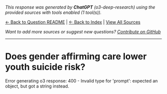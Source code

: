 <!-- 
Generated by: chatgpt
Model: o3-deep-research
Prompt type: sources
Tools enabled: True
Generated at: 2025-06-26T20:40:46.997035
-->

*This response was generated by **ChatGPT** (o3-deep-research) using the provided sources with tools enabled (1 tool(s)).*

[← Back to Question README](README.md) | [← Back to Index](../README.md) | [View All Sources](../allsources.md)

*Want to add more sources or suggest new questions? [Contribute on GitHub](https://github.com/justinwest/SuggestedSources)*

---

# Does gender affirming care lower youth suicide risk?

Error generating o3 response: 400 - Invalid type for 'prompt': expected an object, but got a string instead.